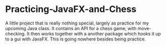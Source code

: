 # Practicing-JavaFX-and-Chess
A little project that is really nothing special, largely as practice for my upcoming Java class.
It contains an API for a chess game, with move-checking. It then works together with a another package which hooks it up to a gui with JavaFX. This is going nowhere besides being practice.
